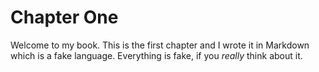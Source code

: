 # Chapter One

Welcome to my book. This is the first chapter and I wrote it in Markdown which is a fake language. Everything is fake, if you *really* think about it.